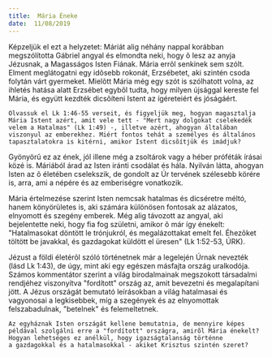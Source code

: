 ```yaml
---
title:  Mária Éneke
date:  11/08/2019
---
```


Képzeljük el ezt a helyzetet: Máriát alig néhány nappal korábban megszólította Gábriel angyal és elmondta neki, hogy õ lesz az anyja Jézusnak, a Magasságos Isten Fiának. Mária errõl senkinek sem szólt. Elment meglátogatni egy idõsebb rokonát, Erzsébetet, aki szintén csoda folytán várt gyermeket. Mielõtt Mária még egy szót is szólhatott volna, az ihletés hatása alatt Erzsébet egybõl tudta, hogy milyen újsággal kereste fel Mária, és együtt kezdték dicsõíteni Istent az ígéreteiért és jóságáért.

`Olvassuk el Lk 1:46-55 verseit, és figyeljük meg, hogyan magasztalja Mária Istent azért, amit vele tett - "Mert nagy dolgokat cselekedék velem a Hatalmas" (Lk 1:49) -, illetve azért, ahogyan általában viszonyul az emberekhez. Miért fontos tehát a személyes és általános tapasztalatokra is kitérni, amikor Istent dicsõítjük és imádjuk?`

Gyönyörû ez az ének, jól illene még a zsoltárok vagy a héber próféták írásai közé is. Máriából árad az Isten iránti csodálat és hála. Nyilván látta, ahogyan Isten az õ életében cselekszik, de gondolt az Úr tervének szélesebb körére is, arra, ami a népére és az emberiségre vonatkozik.

Mária értelmezése szerint Isten nemcsak hatalmas és dicséretre méltó, hanem könyörületes is, aki számára különösen fontosak az alázatos, elnyomott és szegény emberek. Még alig távozott az angyal, aki bejelentette neki, hogy fia fog születni, amikor õ már így énekelt: "Hatalmasokat döntött le trónjukról, és megalázottakat emelt fel. Éhezõket töltött be javakkal, és gazdagokat küldött el üresen" (Lk 1:52-53, ÚRK).

Jézust a földi életérõl szóló történetnek már a legelején Úrnak nevezték (lásd Lk 1:43), de úgy, mint aki egy egészen másfajta ország uralkodója. Számos kommentátor szerint a világ birodalmainak megszokott társadalmi rendjéhez viszonyítva "fordított" ország az, amit bevezetni és megalapítani jött. A Jézus országát bemutató leírásokban a világ hatalmasai és vagyonosai a legkisebbek, míg a szegények és az elnyomottak felszabadulnak, "betelnek" és felemeltetnek.

`Az egyháznak Isten országát kellene bemutatnia, de mennyire képes példával szolgálni erre a "fordított" országra, amirõl Mária énekelt? Hogyan lehetséges ez anélkül, hogy igazságtalanság történne a gazdagokkal és a hatalmasokkal - akiket Krisztus szintén szeret?`